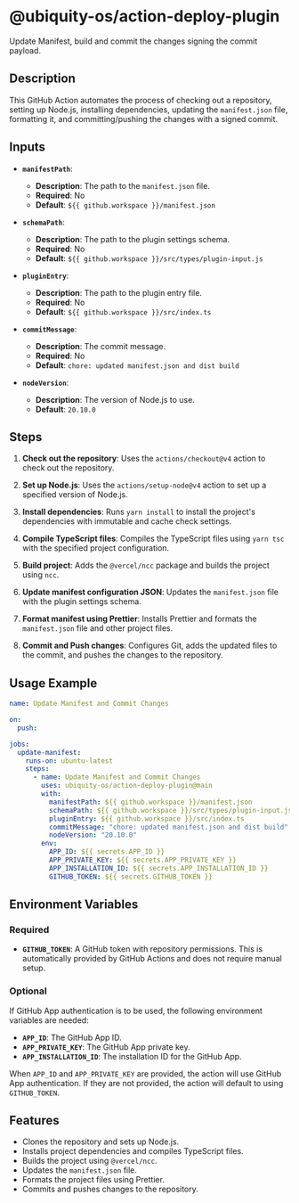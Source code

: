 # @ubiquity-os/action-deploy-plugin

Update Manifest, build and commit the changes signing the commit payload.

## Description

This GitHub Action automates the process of checking out a repository, setting up Node.js, installing dependencies, updating the `manifest.json` file, formatting it, and committing/pushing the changes with a signed commit.

## Inputs

- **`manifestPath`**:
    - **Description**: The path to the `manifest.json` file.
    - **Required**: No
    - **Default**: `${{ github.workspace }}/manifest.json`

- **`schemaPath`**:
    - **Description**: The path to the plugin settings schema.
    - **Required**: No
    - **Default**: `${{ github.workspace }}/src/types/plugin-input.js`

- **`pluginEntry`**:
    - **Description**: The path to the plugin entry file.
    - **Required**: No
    - **Default**: `${{ github.workspace }}/src/index.ts`

- **`commitMessage`**:
    - **Description**: The commit message.
    - **Required**: No
    - **Default**: `chore: updated manifest.json and dist build`

- **`nodeVersion`**:
    - **Description**: The version of Node.js to use.
    - **Default**: `20.10.0`

## Steps

1. **Check out the repository**:
   Uses the `actions/checkout@v4` action to check out the repository.

2. **Set up Node.js**:
   Uses the `actions/setup-node@v4` action to set up a specified version of Node.js.

3. **Install dependencies**:
   Runs `yarn install` to install the project's dependencies with immutable and cache check settings.

4. **Compile TypeScript files**:
   Compiles the TypeScript files using `yarn tsc` with the specified project configuration.

5. **Build project**:
   Adds the `@vercel/ncc` package and builds the project using `ncc`.

6. **Update manifest configuration JSON**:
   Updates the `manifest.json` file with the plugin settings schema.

7. **Format manifest using Prettier**:
   Installs Prettier and formats the `manifest.json` file and other project files.

8. **Commit and Push changes**:
   Configures Git, adds the updated files to the commit, and pushes the changes to the repository.

## Usage Example

```yaml
name: Update Manifest and Commit Changes

on:
  push:

jobs:
  update-manifest:
    runs-on: ubuntu-latest
    steps:
      - name: Update Manifest and Commit Changes
        uses: ubiquity-os/action-deploy-plugin@main
        with:
          manifestPath: ${{ github.workspace }}/manifest.json
          schemaPath: ${{ github.workspace }}/src/types/plugin-input.js
          pluginEntry: ${{ github.workspace }}/src/index.ts
          commitMessage: "chore: updated manifest.json and dist build"
          nodeVersion: "20.10.0"
        env:
          APP_ID: ${{ secrets.APP_ID }}
          APP_PRIVATE_KEY: ${{ secrets.APP_PRIVATE_KEY }}
          APP_INSTALLATION_ID: ${{ secrets.APP_INSTALLATION_ID }}
          GITHUB_TOKEN: ${{ secrets.GITHUB_TOKEN }}
```

## Environment Variables

### Required

- **`GITHUB_TOKEN`**: A GitHub token with repository permissions. This is automatically provided by GitHub Actions and does not require manual setup.

### Optional

If GitHub App authentication is to be used, the following environment variables are needed:
- **`APP_ID`**: The GitHub App ID.
- **`APP_PRIVATE_KEY`**: The GitHub App private key.
- **`APP_INSTALLATION_ID`**: The installation ID for the GitHub App.

When `APP_ID` and `APP_PRIVATE_KEY` are provided, the action will use GitHub App authentication. If they are not provided, the action will default to using `GITHUB_TOKEN`.

## Features

- Clones the repository and sets up Node.js.
- Installs project dependencies and compiles TypeScript files.
- Builds the project using `@vercel/ncc`.
- Updates the `manifest.json` file.
- Formats the project files using Prettier.
- Commits and pushes changes to the repository.